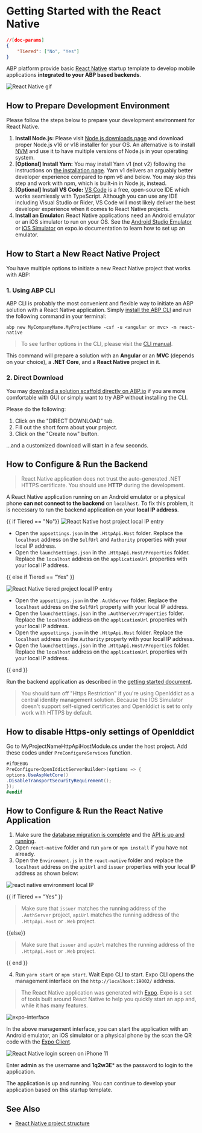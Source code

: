 # Getting Started with the React Native

````json
//[doc-params]
{
    "Tiered": ["No", "Yes"]
}
````

ABP platform provide basic [React Native](https://reactnative.dev/) startup template to develop mobile applications **integrated to your ABP based backends**.

![React Native gif](./images/react-native-introduction.gif)

## How to Prepare Development Environment

Please follow the steps below to prepare your development environment for React Native.

1. **Install Node.js:** Please visit [Node.js downloads page](https://nodejs.org/en/download/) and download proper Node.js v16 or v18 installer for your OS. An alternative is to install [NVM](https://github.com/nvm-sh/nvm) and use it to have multiple versions of Node.js in your operating system.
2. **[Optional] Install Yarn:** You may install Yarn v1 (not v2) following the instructions on [the installation page](https://classic.yarnpkg.com/en/docs/install). Yarn v1 delivers an arguably better developer experience compared to npm v6 and below. You may skip this step and work with npm, which is built-in in Node.js, instead.
3. **[Optional] Install VS Code:** [VS Code](https://code.visualstudio.com/) is a free, open-source IDE which works seamlessly with TypeScript. Although you can use any IDE including Visual Studio or Rider, VS Code will most likely deliver the best developer experience when it comes to React Native projects.
4. **Install an Emulator:** React Native applications need an Android emulator or an iOS simulator to run on your OS. See the [Android Studio Emulator](https://docs.expo.io/workflow/android-simulator/) or [iOS Simulator](https://docs.expo.io/workflow/ios-simulator/) on expo.io documentation to learn how to set up an emulator.


## How to Start a New React Native Project

You have multiple options to initiate a new React Native project that works with ABP:

### 1. Using ABP CLI

ABP CLI is probably the most convenient and flexible way to initiate an ABP solution with a React Native application. Simply [install the ABP CLI](CLI.md) and run the following command in your terminal:

```shell
abp new MyCompanyName.MyProjectName -csf -u <angular or mvc> -m react-native
```

> To see further options in the CLI, please visit the [CLI manual](CLI.md).

This command will prepare a solution with an **Angular** or an **MVC** (depends on your choice), a **.NET Core**, and a **React Native** project in it.

### 2. Direct Download

You may [download a solution scaffold directly on ABP.io](https://abp.io/get-started) if you are more comfortable with GUI or simply want to try ABP without installing the CLI.

Please do the following:

1. Click on the "DIRECT DOWNLOAD" tab.
2. Fill out the short form about your project.
3. Click on the "Create now" button.

...and a customized download will start in a few seconds.

## How to Configure & Run the Backend

> React Native application does not trust the auto-generated .NET HTTPS certificate. You should use **HTTP** during the development.

A React Native application running on an Android emulator or a physical phone **can not connect to the backend** on `localhost`. To fix this problem, it is necessary to run the backend application on your **local IP address**.

{{ if Tiered == "No"}}
![React Native host project local IP entry](images/rn-host-local-ip.png)

* Open the `appsettings.json` in the `.HttpApi.Host` folder. Replace the `localhost` address on the `SelfUrl` and `Authority` properties with your local IP address.
* Open the `launchSettings.json` in the `.HttpApi.Host/Properties` folder. Replace the `localhost` address on the `applicationUrl` properties with your local IP address.

{{ else if Tiered == "Yes" }}

![React Native tiered project local IP entry](images/rn-tiered-local-ip.png)

* Open the `appsettings.json` in the `.AuthServer` folder. Replace the `localhost` address on the `SelfUrl` property with your local IP address.
* Open the `launchSettings.json` in the `.AuthServer/Properties` folder. Replace the `localhost` address on the `applicationUrl` properties with your local IP address.
* Open the `appsettings.json` in the `.HttpApi.Host` folder. Replace the `localhost` address on the `Authority` property with your local IP address.
* Open the `launchSettings.json` in the `.HttpApi.Host/Properties` folder. Replace the `localhost` address on the `applicationUrl` properties with your local IP address.

{{ end }}

Run the backend application as described in the [getting started document](Getting-Started.md).

> You should turn off "Https Restriction" if you're using OpenIddict as a central identity management solution. Because the IOS Simulator doesn't support self-signed certificates and OpenIddict is set to only work with HTTPS by default.
## How to disable Https-only settings of OpenIddict

 Go to MyProjectNameHttpApiHostModule.cs under the host project. Add these codes under `PreConfigureServices` function.

```csharp
#ifDEBUG
PreConfigure<OpenIddictServerBuilder>(options => {
options.UseAspNetCore()
.DisableTransportSecurityRequirement();
});
#endif
```


## How to Configure & Run the React Native Application

1. Make sure the [database migration is complete](./Getting-Started?UI=NG&DB=EF&Tiered=No#create-the-database) and the [API is up and running](./Getting-Started?UI=NG&DB=EF&Tiered=No#run-the-application).
2. Open `react-native` folder and run `yarn` or `npm install` if you have not already.
3. Open the `Environment.js` in the `react-native` folder and replace the `localhost` address on the `apiUrl` and `issuer` properties with your local IP address as shown below:

![react native environment local IP](images/rn-environment-local-ip.png)

{{ if Tiered == "Yes" }}

> Make sure that `issuer` matches the running address of the `.AuthServer` project, `apiUrl` matches the running address of the `.HttpApi.Host` or `.Web` project.

{{else}}

> Make sure that `issuer` and `apiUrl` matches the running address of the `.HttpApi.Host` or `.Web` project.

{{ end }}

4. Run `yarn start` or `npm start`. Wait Expo CLI to start. Expo CLI opens the management interface on the `http://localhost:19002/` address.

> The React Native application was generated with [Expo](https://expo.io/). Expo is a set of tools built around React Native to help you quickly start an app and, while it has many features.

![expo-interface](images/rn-expo-interface.png)

In the above management interface, you can start the application with an Android emulator, an iOS simulator or a physical phone by the scan the QR code with the [Expo Client](https://expo.io/tools#client).

![React Native login screen on iPhone 11](images/rn-login-iphone.png)

Enter **admin** as the username and **1q2w3E*** as the password to login to the application.

The application is up and running. You can continue to develop your application based on this startup template.


## See Also

* [React Native project structure](./Startup-Templates/Application#react-native)
